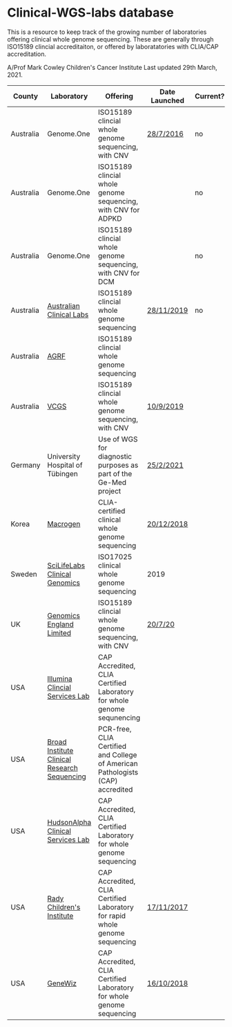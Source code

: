 # Clinical-WGS-labs database

This is a resource to keep track of the growing number of laboratories offering clinical whole genome sequencing. These are generally through ISO15189 clincial accreditaiton, or offered by laboratatories with CLIA/CAP accreditation.

A/Prof Mark Cowley
Children's Cancer Institute
Last updated 29th March, 2021.

| County    | Laboratory                                                                                                                 | Offering                                                                          | Date Launched                                                                                                                                                                   | Current? |
|-----------|----------------------------------------------------------------------------------------------------------------------------|-----------------------------------------------------------------------------------|---------------------------------------------------------------------------------------------------------------------------------------------------------------------------------|----------|
| Australia | Genome.One                                                                                                                 | ISO15189 clincial whole genome sequencing, with CNV                               | [28/7/2016](https://www.mtpconnect.org.au/Company?Action=Profile&Company_id=614)                                                                                                | no       |
| Australia | Genome.One                                                                                                                 | ISO15189 clincial whole genome sequencing, with CNV for ADPKD                     |                                                                                                                                                                                 | no       |
| Australia | Genome.One                                                                                                                 | ISO15189 clincial whole genome sequencing, with CNV for DCM                       |                                                                                                                                                                                 | no       |
| Australia | [Australian Clinical Labs](https://www.clinicallabs.com.au/)                                                               | ISO15189 clincial whole genome sequencing                                         | [28/11/2019](https://www.360dx.com/sequencing/australian-clinical-labs-garvan-institute-ink-pathology-services-deal#.YGFO-UgzZ-U)                                               | no       |
| Australia | [AGRF](https://www.agrf.org.au/accreditation)                                                                              | ISO15189 clincial whole genome sequencing                                         |                                                                                                                                                                                 |          |
| Australia | [VCGS](https://www.vcgs.org.au/)                                                                                           | ISO15189 clincial whole genome sequencing, with CNV                               | [10/9/2019](https://www.vcgs.org.au/news/new-clinical-whole-genome-sequencing-service-nata-accredited)                                                                          |          |
| Germany   | University Hospital of Tübingen                                                                                            | Use of WGS for diagnostic purposes as part of the Ge-Med project                  | [25/2/2021](https://www.biopharma-reporter.com/Article/2021/02/25/German-program-using-whole-genome-sequencing-to-diagnose-rare-diseases-and-cancer-risk)                       |          |
| Korea     | [Macrogen](https://www.macrogen.com/en/business/ngs_service1.php)                                                          | CLIA-certified clinical whole genome sequencing                                   | [20/12/2018](https://www.bloomberg.com/press-releases/2018-12-20/macrogen-becomes-the-first-clinical-lab-in-korea-to-receive-clia-accreditation)                                |          |
| Sweden    | [SciLifeLabs Clinical Genomics](https://www.scilifelab.se/facilities/clinical-genomics-stockholm/)                         | ISO17025 clinical whole genome sequencing                                         | 2019                                                                                                                                                                            |          |
| UK        | [Genomics England Limited](https://www.genomicsengland.co.uk/)                                                             | ISO15189 clincial whole genome sequencing, with CNV                               | [20/7/20](https://www.ukas.com/wp-content/uploads/schedule_uploads/00007/10170Medical%20Single.pdf)                                                                             |          |
| USA       | [Illumina Clincial Services Lab](https://www.illumina.com/clinical/illumina_clinical_laboratory.html)                      | CAP Accredited, CLIA Certified Laboratory for whole genome sequnencing            |                                                                                                                                                                                 |          |
| USA       | [Broad Institute Clinical Research Sequencing](http://genomics.broadinstitute.org/products/clinical-research-sequencing)   | PCR-free, CLIA Certified  and   College of American Pathologists (CAP) accredited |                                                                                                                                                                                 |          |
| USA       | [HudsonAlpha Clinical Services Lab](https://clinicallab.org/)                                                              | CAP Accredited, CLIA Certified Laboratory for whole genome sequencing             |                                                                                                                                                                                 |          |
| USA       | [Rady Children's Institute](https://www.radygenomics.org/our-work/clinical-genome-center/)                                 | CAP Accredited, CLIA Certified Laboratory for rapid whole genome   sequencing     | [17/11/2017](https://www.rchsd.org/about-us/newsroom/press-releases/clinical-grade-rapid-whole-genome-sequencing-now-offered-at-rady-childrens-institute-for-genomic-medicine/) |          |
| USA       | [GeneWiz](https://www.genewiz.com/Public/Services/Clinical-Services/CLIA-Whole-Genome-Sequencing)                          | CAP Accredited, CLIA Certified Laboratory for whole genome   sequencing           | [16/10/2018](https://www.biospace.com/article/genewiz-introduces-clia-compliant-next-generation-sequencing-services-at-ashg/)                                                   |          |
